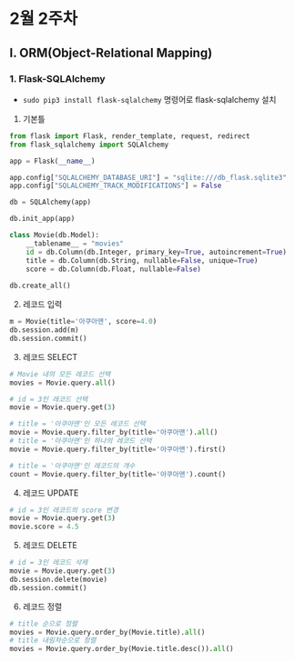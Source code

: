 # 2월 2주차

## I. ORM(Object-Relational Mapping)

### 1. Flask-SQLAlchemy

* `sudo pip3 install flask-sqlalchemy` 명령어로 flask-sqlalchemy 설치

1. 기본틀

```python
from flask import Flask, render_template, request, redirect
from flask_sqlalchemy import SQLAlchemy

app = Flask(__name__)

app.config["SQLALCHEMY_DATABASE_URI"] = "sqlite:///db_flask.sqlite3"
app.config["SQLALCHEMY_TRACK_MODIFICATIONS"] = False

db = SQLAlchemy(app)

db.init_app(app)

class Movie(db.Model):
    __tablename__ = "movies"
    id = db.Column(db.Integer, primary_key=True, autoincrement=True)
    title = db.Column(db.String, nullable=False, unique=True)
    score = db.Column(db.Float, nullable=False)
    
db.create_all()
```

2. 레코드 입력

```python
m = Movie(title='아쿠아맨', score=4.0)
db.session.add(m)
db.session.commit()
```

3. 레코드 SELECT

```python
# Movie 내의 모든 레코드 선택
movies = Movie.query.all()

# id = 3인 레코드 선택
movie = Movie.query.get(3)

# title = '아쿠아맨'인 모든 레코드 선택
movie = Movie.query.filter_by(title='아쿠아맨').all()
# title = '아쿠아맨'인 하나의 레코드 선택
movie = Movie.query.filter_by(title='아쿠아맨').first()

# title = '아쿠아맨'인 레코드의 개수
count = Movie.query.filter_by(title='아쿠아맨').count()
```

4. 레코드 UPDATE

```python
# id = 3인 레코드의 score 변경
movie = Movie.query.get(3)
movie.score = 4.5
```

5. 레코드 DELETE

```python
# id = 3인 레코드 삭제
movie = Movie.query.get(3)
db.session.delete(movie)
db.session.commit()
```

6. 레코드 정렬

```python
# title 순으로 정렬
movies = Movie.query.order_by(Movie.title).all()
# title 내림차순으로 정렬
movies = Movie.query.order_by(Movie.title.desc()).all()
```

